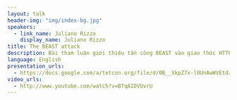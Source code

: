 ```yaml
---
layout: talk
header-img: "img/index-bg.jpg"
speakers:
  - link_name: Juliano Rizzo
    display_name: Juliano Rizzo
title: The BEAST attack
description: Bài tham luận giới thiệu tấn công BEAST vào giao thức HTTPS. Nếu như trước đây các tấn công vào HTTPS vốn chỉ tập trung vào việc khai thác điểm yếu của hạ tầng khóa công khai/chứng chỉ số thì BEAST thực sự giải mã các yêu cầu mà trình duyệt gửi đến máy chủ xuyên qua HTTPS, rồi lấy trộm các bánh quy HTTP (HTTP cookie).
language: English
presentation_urls:
  - https://docs.google.com/a/tetcon.org/file/d/0B__XkpZ7x-l0UnAwWVEtdzVjRlk/edit
video_urls:
  - http://www.youtube.com/watch?v=BTqAIDVUvrU
---
```

